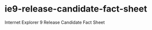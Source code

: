 ie9-release-candidate-fact-sheet
================================

Internet Explorer 9 Release Candidate Fact Sheet
